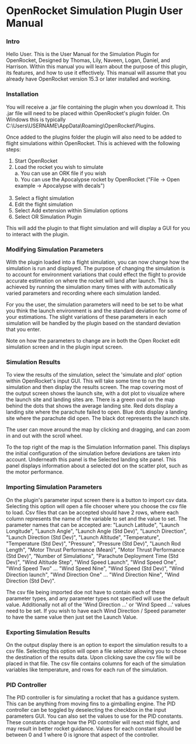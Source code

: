 # OpenRocket Simulation Plugin User Manual

### Intro

Hello User. This is the User Manual for the Simulation Plugin for OpenRocket, Designed by Thomas, Lily, Naveen, Logan, Daniel, and Harrison. Within this manual you will learn about the purpose of this plugin, its features, and how to use it effectively. This manual will assume that you already have OpenRocket version 15.3 or later installed and working. 



### Installation

You will receive a .jar file containing the plugin when you download it. This .jar file will need to be placed within OpenRocket's plugin folder. On Windows this is typically C:\Users\USERNAME\AppData\Roaming\OpenRocket\Plugins.

Once added to the plugins folder the plugin will also need to be added to flight simulations within OpenRocket. This is achieved with the following steps:

1. Start OpenRocket
2. Load the rocket you wish to simulate<br>
    a. You can use an ORK file if you wish<br>
    b. You can use the Apocalypse rocket by OpenRocket ("File -> Open example -> Apocalypse with decals")<br><br>
3. Select a flight simulation
4. Edit the flight simulation
5. Select Add extension within Simulation options
6. Select OR Simulation Plugin

This will add the plugin to that flight simulation and will display a GUI for you to interact with the plugin.



### Modifying Simulation Parameters

With the plugin loaded into a flight simulation, you can now change how the simulation is run and displayed. The purpose of changing the simulation is to account for environment variations that could effect the flight to provide accurate estimation on where the rocket will land after launch. This is achieved by running the simulation many times with with automatically varied parameters and recording where each simulation landed. 

For you the user, the simulation parameters will need to be set to be what you think the launch environment is and the standard deviation for some of your estimations. The slight variations of these parameters in each simulation will be handled by the plugin based on the standard deviation that you enter. 

Note on how the parameters to change are in both the Open Rocket edit simulation screen and in the plugin input screen. 



### Simulation Results

To view the results of the simulation, select the 'simulate and plot' option within OpenRocket's input GUI. This will take  some time to run the simulation and then display the results screen. The map covering most of the output screen shows the launch site, with a dot plot to visualize where the launch site and landing sites are. There is a green oval on the map behind the dots that shows the average landing site. Red dots display a landing site where the parachute failed to open. Blue dots display a landing site where the parachute did open. The black dot represents the launch site. 

The user can move around the map by clicking and dragging, and can zoom in and out with the scroll wheel. 

To the top right of the map is the Simulation Information panel. This displays the initial configuration of the simulation before deviations are taken into account. Underneath this panel is the Selected landing site panel. This panel displays information about a selected dot on the scatter plot, such as the motor performance. 



### Importing Simulation Parameters

On the plugin's parameter input screen there is a button to import csv data. Selecting this option will open a file chooser where you choose the csv file to load. Csv files that can be accepted should have 2 rows, where each column represents the name of the variable to set and the value to set. The parameter names that can be accepted are: "Launch Latitude", "Launch Longitude", "Launch Angle", "Launch Angle (Std Dev)", "Launch Direction", "Launch Direction (Std Dev)", "Launch Altitude", "Temperature", "Temperature (Std Dev)", "Pressure", "Pressure (Std Dev)", "Launch Rod Length", "Motor Thrust Performance (Mean)", "Motor Thrust Performance (Std Dev)", "Number of Simulations", "Parachute Deployment Time (Std Dev)", "Wind Altitude Step", "Wind Speed Launch", "Wind Speed One", "Wind Speed Two" ... "Wind Speed Nine", "Wind Speed (Std Dev)", "Wind Direction launch", "Wind Direction One" ... "Wind Direction Nine", "Wind Direction (Std Dev)". 

The csv file being imported doe not have to contain each of these parameter types, and any parameter types not specified will use the default value. Additionally not all of the 'Wind Direction ...' or 'Wind Speed ...' values need to be set. If you wish to have each Wind Direction / Speed parameter to have the same value then just set the Launch Value. 



### Exporting  Simulation Results

On the output display there is an option to export the simulation results to a csv file. Selecting this option will open a file selector allowing you to chose the destination of the results data. Upon clicking save the csv file will be placed in that file. The csv file contains columns for each of the simulation variables like temperature, and rows for each run of the simulation. 



### PID Controller

The PID controller is for simulating a rocket that has a guidance system. This can be anything from moving fins to a gimballing engine. The PID controller can be toggled by deselecting the checkbox in the input parameters GUI. You can also set the values to use for the PID constants. These constants change how the PID controller will react mid flight, and may result in better rocket guidance. Values for each constant should be between 0 and 1 where 0 is ignore that aspect of the controller. 